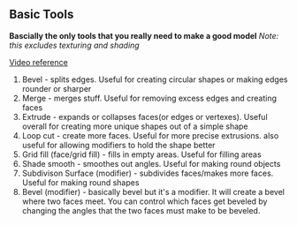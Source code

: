 ## Basic Tools
**Bascially the only tools that you really need to make a good model**
*Note: this excludes texturing and shading*

[Video reference](https://www.youtube.com/watch?v=kejQ8nX5YZA)

1. Bevel - splits edges. Useful for creating circular shapes or making edges rounder or sharper
2. Merge - merges stuff. Useful for removing excess edges and creating faces
3. Extrude - expands or collapses faces(or edges or vertexes). Useful overall for creating more unique shapes out of a simple shape
4. Loop cut - create more faces. Useful for more precise extrusions. also useful for allowing modifiers to hold the shape better
5. Grid fill (face/grid fill) - fills in empty areas. Useful for filling areas
6. Shade smooth - smoothes out angles. Useful for making round objects
7. Subdivison Surface (modifier) - subdivides faces/makes more faces. Useful for making round shapes
8. Bevel (modifier) - basically bevel but it's a modifier. It will create a bevel where two faces meet. You can control which faces get beveled by changing the angles that the two faces must make to be beveled. 

